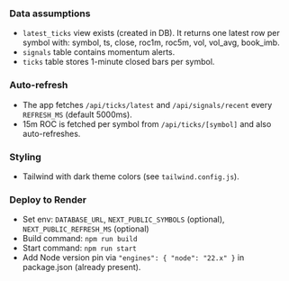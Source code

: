 ### Data assumptions
- `latest_ticks` view exists (created in DB). It returns one latest row per symbol with: symbol, ts, close, roc1m, roc5m, vol, vol_avg, book_imb.
- `signals` table contains momentum alerts.
- `ticks` table stores 1-minute closed bars per symbol.

### Auto-refresh
- The app fetches `/api/ticks/latest` and `/api/signals/recent` every `REFRESH_MS` (default 5000ms).
- 15m ROC is fetched per symbol from `/api/ticks/[symbol]` and also auto-refreshes.

### Styling
- Tailwind with dark theme colors (see `tailwind.config.js`).

### Deploy to Render
- Set env: `DATABASE_URL`, `NEXT_PUBLIC_SYMBOLS` (optional), `NEXT_PUBLIC_REFRESH_MS` (optional)
- Build command: `npm run build`
- Start command: `npm run start`
- Add Node version pin via `"engines": { "node": "22.x" }` in package.json (already present).